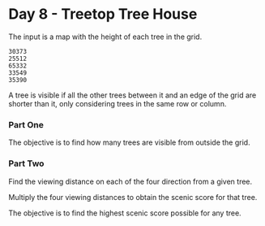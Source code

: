 # Day 8 - Treetop Tree House

The input is a map with the height of each tree in the grid.

```
30373
25512
65332
33549
35390
```

A tree is visible if all the other trees between it and an edge of the grid are shorter than it, only considering trees in the same row or column.

### Part One

The objective is to find how many trees are visible from outside the grid.

### Part Two

Find the viewing distance on each of the four direction from a given tree.

Multiply the four viewing distances to obtain the scenic score for that tree.

The objective is to find the highest scenic score possible for any tree.
